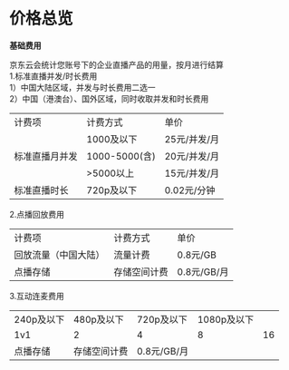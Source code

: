 # 价格总览

**基础费用**   

京东云会统计您账号下的企业直播产品的用量，按月进行结算     
1.标准直播并发/时长费用    
1）中国大陆区域，并发与时长费用二选一    
2）中国（港澳台）、国外区域，同时收取并发和时长费用      
<table>
<tr>
    <td>计费项<br/>
    <td>计费方式<br/>  
  <td>单价</td>
</tr>
  <tr>
    <td rowspan="3"> 标准直播月并发<br/>
    <td>1000及以下</td>
    <td>25元/并发/月</td>
</tr>
<tr>
    <td>1000-5000(含)</td>
    <td>20元/并发/月</td>
</tr>
  <tr>
    <td>>5000以上</td>
    <td>15元/并发/月</td>
</tr>
<tr>
    <td>标准直播时长</td>
    <td>720p及以下</td>
    <td>0.02元/分钟</td>
</tr>
</tr>
</table>

2.点播回放费用    
<table>
<tr>
    <td>计费项<br/>
    <td>计费方式<br/>  
  <td>单价</td>
</tr>
<tr>
    <td>回放流量（中国大陆）</td>
    <td>流量计费</td>
    <td>0.8元/GB</td>
</tr>
<tr>
    <td>点播存储</td>
    <td>存储空间计费</td>
    <td>0.8元/GB/月</td>
</tr>
</table>

3.互动连麦费用   
<table>
<tr>
    <td>240p及以下<br/>
    <td>480p及以下<br/>  
    <td>720p及以下<br/>  
  <td>1080p及以下</td>
</tr>
<tr>
    <td>1v1</td>
    <td>2</td>
    <td>4</td>
    <td>8</td>
    <td>16</td>
</tr>
<tr>
    <td>点播存储</td>
    <td>存储空间计费</td>
    <td>0.8元/GB/月</td>
</tr>
</table>
